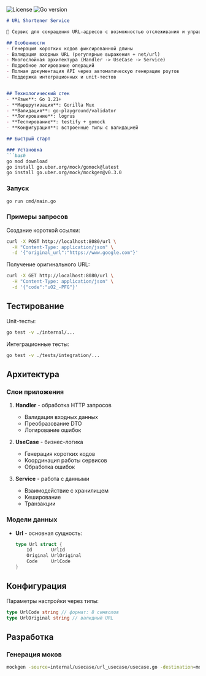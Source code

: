 ![License](https://img.shields.io/badge/License-MIT-blue.svg)
![Go version](https://img.shields.io/badge/Golang-1.23.6-blue)

```markdown
# URL Shortener Service

🚀 Сервис для сокращения URL-адресов с возможностью отслеживания и управления сокращенными ссылками

## Особенности
- Генерация коротких кодов фиксированной длины
- Валидация входных URL (регулярные выражения + net/url)
- Многослойная архитектура (Handler -> UseCase -> Service)
- Подробное логирование операций
- Полная документация API через автоматическую генерацию роутов
- Поддержка интеграционных и unit-тестов


## Технологический стек
- **Язык**: Go 1.21+
- **Маршрутизация**: Gorilla Mux
- **Валидация**: go-playground/validator
- **Логирование**: logrus
- **Тестирование**: testify + gomock
- **Конфигурация**: встроенные типы с валидацией

## Быстрый старт

### Установка
```bash
go mod download
go install go.uber.org/mock/gomock@latest
go install go.uber.org/mock/mockgen@v0.3.0
```

### Запуск
```bash
go run cmd/main.go
```

### Примеры запросов

Создание короткой ссылки:
```bash
curl -X POST http://localhost:8080/url \
  -H "Content-Type: application/json" \
  -d '{"original_url":"https://www.google.com"}'
```

Получение оригинального URL:
```bash
curl -X GET http://localhost:8080/url \
  -H "Content-Type: application/json" \
  -d '{"code":"uO2_-PFG"}'
```

## Тестирование
Unit-тесты:
```bash
go test -v ./internal/...
```

Интеграционные тесты:
```bash
go test -v ./tests/integration/...
```

## Архитектура

### Слои приложения
1. **Handler** - обработка HTTP запросов
   - Валидация входных данных
   - Преобразование DTO
   - Логирование ошибок

2. **UseCase** - бизнес-логика
   - Генерация коротких кодов
   - Координация работы сервисов
   - Обработка ошибок

3. **Service** - работа с данными
   - Взаимодействие с хранилищем
   - Кеширование
   - Транзакции

### Модели данных
- **Url** - основная сущность:
  ```go
  type Url struct {
      Id       UrlId
      Original UrlOriginal
      Code     UrlCode
  }
  ```

## Конфигурация
Параметры настройки через типы:
```go
type UrlCode string // формат: 8 символов
type UrlOriginal string // валидный URL
```

## Разработка
### Генерация моков
```bash
mockgen -source=internal/usecase/url_usecase/usecase.go -destination=mocks/mock_service.go -package=mocks
```


